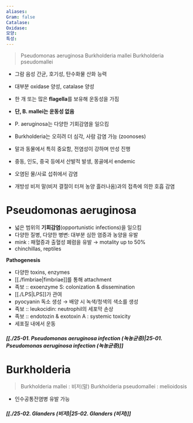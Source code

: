 ```yaml
---
aliases: 
Gram: false
Catalase: 
Oxidase: 
모양: 
특성: 
---
```

> Pseudomonas aeruginosa
> Burkholderia mallei
> Burkholderia pseudomallei

- 그람 음성 간균, 호기성, 탄수화물 산화 능력
- 대부분 oxidase 양성, catalase 양성
- 한 개 또는 많은 **flagella**를 보유해 운동성을 가짐
- **단, B. mallei는 운동성 없음**

- P. aeruginosa는 다양한 기회감염을 일으킴
- Burkholderia는 오히려 더 심각, 사람 감염 가능 (zoonoses)

- 말과 동물에서 특히 중요함, 전염성이 강하며 만성 진행
- 중동, 인도, 중국 등에서 산발적 발생, 몽골에서 endemic
- 오염된 물/사료 섭취에서 감염
- 개방성 비저 말(비저 결절이 터져 농양 흘러나옴)과의 접촉에 의한 호흡 감염
# Pseudomonas aeruginosa
- 넓은 범위의 **기회감염**(opportunistic infections)을 일으킴
- 다양한 질병, 다양한 병변: 대부분 심한 염증과 농양을 유발
- mink : 패혈증과 출혈성 폐렴을 유발 → motality up to 50%
- chinchillas, reptiles

**Pathogenesis**
- 다양한 toxins, enzymes
- [[./fimbriae|fimbriae]]를 통해 attachment
- 족보 :: exoenzyme S: colonization & dissemination
- [[./LPS|LPS]]가 관여
- pyocyanin 독소 생성 → 배양 시 녹색/청색의 색소를 생성
- 족보 :: leukocidin: neutrophil의 세포막 손상
- 족보 :: endotozin & exotoxin A : systemic toxicity
- 세포질 내에서 운동

##### [[./25-01. Pseudomonas aeruginosa infection (녹농균증)|25-01. Pseudomonas aeruginosa infection (녹농균증)]]

# Burkholderia
>Burkholderia mallei : 비저(말)
>Burkholderia pseudomallei : melioidosis

- 인수공통전염병 유발 가능
##### [[./25-02. Glanders (비저)|25-02. Glanders (비저)]]
